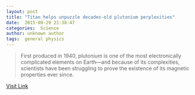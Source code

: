 ```yaml
---
layout: post
title: "Titan helps unpuzzle decades-old plutonium perplexities"
date:  2015-09-29 21:38:47 
categories:  Science     
author: unknown author
tags:  general physics                                                                                                                                                                                                                                                                                                                                                                                                                                                                                                                                                                                                                                                                                                                                                                                
---
```



> First produced in 1940, plutonium is one of the most electronically complicated elements on Earth—and because of its complexities, scientists have been struggling to prove the existence of its magnetic properties ever since.

[Visit Link](http://phys.org/news/2015-09-titan-unpuzzle-decades-old-plutonium-perplexities.html)
